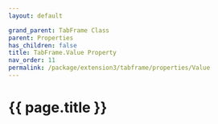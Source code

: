 ```yaml
---
layout: default

grand_parent: TabFrame Class
parent: Properties
has_children: false
title: TabFrame.Value Property
nav_order: 11
permalink: /package/extension3/tabframe/properties/Value
---
```

# {{ page.title }}
